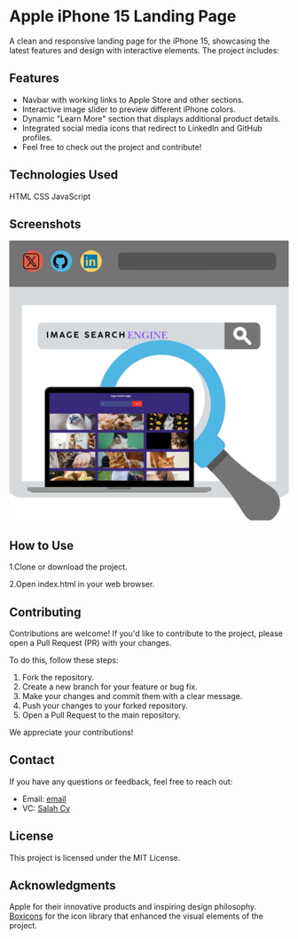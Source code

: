 # Apple iPhone 15 Landing Page

A clean and responsive landing page for the iPhone 15, showcasing the latest
features and design with interactive elements. The project includes:

## Features

- Navbar with working links to Apple Store and other sections.
- Interactive image slider to preview different iPhone colors.
- Dynamic "Learn More" section that displays additional product details.
- Integrated social media icons that redirect to LinkedIn and GitHub profiles.
- Feel free to check out the project and contribute!


## Technologies Used
HTML
CSS
JavaScript


## Screenshots

![Image](https://github.com/salah-alstre/Image-Search-Engine/blob/main/assets/ImageSearch.jpg)


## How to Use

1.Clone or download the project.

2.Open index.html in your web browser.


## Contributing

Contributions are welcome! If you'd like to contribute to the project, please open a Pull Request (PR) with your changes. 

To do this, follow these steps:

1. Fork the repository.
2. Create a new branch for your feature or bug fix.
3. Make your changes and commit them with a clear message.
4. Push your changes to your forked repository.
5. Open a Pull Request to the main repository.

We appreciate your contributions!


## Contact
If you have any questions or feedback, feel free to reach out:

- Email: [email](mailto:error.salah59@gmail.com)
- VC:    [ Salah Cv ](https://salahcv.site/)


## License
This project is licensed under the MIT License.





## Acknowledgments

Apple for their innovative products and inspiring design philosophy.
[Boxicons](https://boxicons.com/) for the icon library that enhanced the visual elements of the project.
